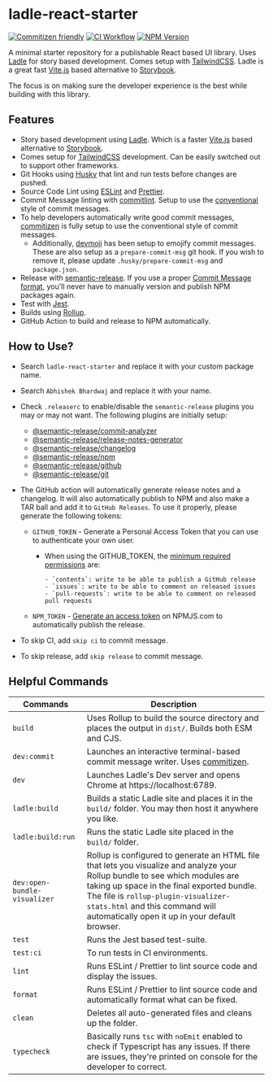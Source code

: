 # ladle-react-starter

[![Commitizen friendly](https://img.shields.io/badge/commitizen-friendly-brightgreen.svg)](http://commitizen.github.io/cz-cli/)
[![CI Workflow](https://github.com/abhishekbhardwaj/ladle-react-starter/actions/workflows/ci.yml/badge.svg)](https://docs.github.com/en/actions/monitoring-and-troubleshooting-workflows/adding-a-workflow-status-badge)
[![NPM Version](https://badge.fury.io/js/ladle-react-starter.svg)](https://badge.fury.io/js/ladle-react-starter)

A minimal starter repository for a publishable React based UI library. Uses [Ladle](https://ladle.dev/) for story based development. Comes setup with [TailwindCSS](https://tailwindcss.com/). Ladle is a great fast [Vite.js](https://vitejs.dev/) based alternative to [Storybook](https://storybook.js.org/).

The focus is on making sure the developer experience is the best while building with this library.

## Features

- Story based development using [Ladle](https://ladle.dev/). Which is a faster [Vite.js](https://vitejs.dev/) based alternative to [Storybook](https://storybook.js.org/).
- Comes setup for [TailwindCSS](https://tailwindcss.com/) development. Can be easily switched out to support other frameworks.
- Git Hooks using [Husky](https://typicode.github.io/husky/) that lint and run tests before changes are pushed.
- Source Code Lint using [ESLint](https://eslint.org/) and [Prettier](https://prettier.io/).
- Commit Message linting with [commitlint](https://github.com/conventional-changelog/commitlint). Setup to use the [conventional](https://github.com/conventional-changelog/commitlint/tree/master/@commitlint/config-conventional) style of commit messages.
- To help developers automatically write good commit messages, [commitizen](https://commitizen-tools.github.io/commitizen/) is fully setup to use the conventional style of commit messages.
  - Additionally, [devmoji](https://github.com/folke/devmoji) has been setup to emojify commit messages. These are also setup as a `prepare-commit-msg` git hook. If you wish to remove it, please update `.husky/prepare-commit-msg` and `package.json`.
- Release with [semantic-release](https://www.npmjs.com/package/semantic-release). If you use a proper [Commit Message format](https://semantic-release.gitbook.io/semantic-release/#commit-message-format), you'll never have to manually version and publish NPM packages again.
- Test with [Jest](https://jestjs.io/).
- Builds using [Rollup](https://rollupjs.org/guide/en/).
- GitHub Action to build and release to NPM automatically.

## How to Use?

- Search `ladle-react-starter` and replace it with your custom package name.
- Search `Abhishek Bhardwaj` and replace it with your name.
- Check `.releaserc` to enable/disable the `semantic-release` plugins you may or may not want. The following plugins are initially setup:

    - [@semantic-release/commit-analyzer](https://github.com/semantic-release/commit-analyzer)
    - [@semantic-release/release-notes-generator](https://github.com/semantic-release/release-notes-generator)
    - [@semantic-release/changelog](https://github.com/semantic-release/changelog)
    - [@semantic-release/npm](https://github.com/semantic-release/npm)
    - [@semantic-release/github](https://github.com/semantic-release/github)
    - [@semantic-release/git](https://github.com/semantic-release/git)

- The GitHub action will automatically generate release notes and a changelog. It will also automatically publish to NPM and also make a TAR ball and add it to `GitHub Releases`. To use it properly, please generate the following tokens:

    - `GITHUB_TOKEN` - Generate a Personal Access Token that you can use to authenticate your own user.
      - When using the GITHUB_TOKEN, the [minimum required permissions](https://github.com/semantic-release/github#github-authentication) are:

            - `contents`: write to be able to publish a GitHub release
            - `issues`: write to be able to comment on released issues
            - `pull-requests`: write to be able to comment on released pull requests

    - `NPM_TOKEN` - [Generate an access token](https://docs.npmjs.com/creating-and-viewing-access-tokens) on NPMJS.com to automatically publish the release.

- To skip CI, add `skip ci` to commit message.
- To skip release, add `skip release` to commit message.

## Helpful Commands

| Commands | Description |
|---|---|
| `build` | Uses Rollup to build the source directory and places the output in `dist/`. Builds both ESM and CJS. |
| `dev:commit` | Launches an interactive terminal-based commit message writer. Uses [commitizen](https://commitizen-tools.github.io/commitizen/). |
| `dev` | Launches Ladle's Dev server and opens Chrome at https://localhost:6789. |
| `ladle:build` | Builds a static Ladle site and places it in the `build/` folder. You may then host it anywhere you like. |
| `ladle:build:run` | Runs the static Ladle site placed in the `build/` folder. |
| `dev:open-bundle-visualizer` | Rollup is configured to generate an HTML file that lets you visualize and analyze your Rollup bundle to see which modules are taking up space in the final exported bundle. The file is `rollup-plugin-visualizer-stats.html` and this command will automatically open it up in your default browser. |
| `test` | Runs the Jest based test-suite. |
| `test:ci` | To run tests in CI environments. |
| `lint` | Runs ESLint / Prettier to lint source code and display the issues. |
| `format` | Runs ESLint / Prettier to lint source code and automatically format what can be fixed. |
| `clean` | Deletes all auto-generated files and cleans up the folder. |
| `typecheck` | Basically runs `tsc` with `noEmit` enabled to check if Typescript has any issues. If there are issues, they're printed on console for the developer to correct. |
